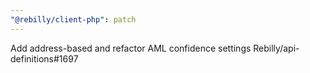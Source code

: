 ```yaml
---
"@rebilly/client-php": patch
---
```


Add address-based and refactor AML confidence settings Rebilly/api-definitions#1697

